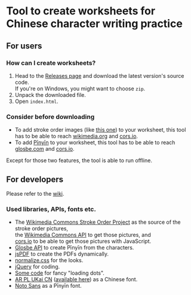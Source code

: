 # Tool to create worksheets for Chinese character writing practice
## For users
### How can I create worksheets?
1.  Head to the [Releases page](https://github.com/12jr/chinese-character-worksheets/releases) and download the latest version's source code. <br/> If you're on Windows, you might want to choose `zip`.
2.  Unpack the downloaded file.
3.  Open `index.html`.
### Consider before downloading
*  To add stroke order images (like [this one](https://upload.wikimedia.org/wikipedia/commons/b/b6/%E6%88%91-bw.png)) to your worksheet, this tool has to be able to reach [wikimedia.org](wikimedia.org) and [cors.io](https://cors.io/).
*  To add [Pīnyīn](https://en.wikipedia.org/wiki/Pinyin) to your worksheet, this tool has to be able to reach [glosbe.com](https://glosbe.com/) and [cors.io](https://cors.io/).

Except for those two features, the tool is able to run offline.
## For developers
Please refer to the [wiki](https://github.com/12jr/chinese-character-worksheets/wiki).
### Used libraries, APIs, fonts etc.
*   The [Wikimedia Commons Stroke Order Project](https://commons.wikimedia.org/wiki/Commons:Stroke_Order_Project) as the source of the stroke order pictures,  
    the [Wikimedia Commons API](https://www.mediawiki.org/wiki/API:Main_page) to get those pictures, and  
    [cors.io](https://cors.io/) to be able to get those pictures with JavaScript.
*   [Glosbe API](https://glosbe.com/a-api) to create Pīnyīn from the characters.
*   [jsPDF](https://parall.ax/products/jspdf) to create the PDFs dynamically.
*   [normalize.css](https://necolas.github.io/normalize.css/) for the looks.
*   [jQuery](https://jquery.com/) for coding.
*   [Some code](https://codepen.io/vkjgr/pen/gbPaVx) for fancy "loading dots".
*   [AR PL UKai CN](https://www.freedesktop.org/wiki/Software/CJKUnifonts/) ([available here](https://github.com/saiswa/free-fonts/blob/master/PCLinuxOSFonts/AR%20PL%20UKai%20CN%2C%20Regular.ttc)) as a Chinese font.
*   [Noto Sans](https://www.google.com/get/noto/#sans-lgc) as a Pīnyīn font.
